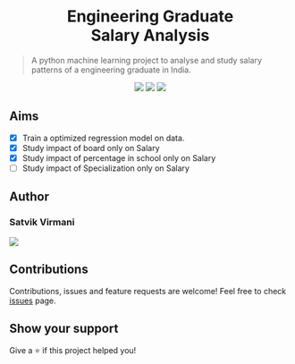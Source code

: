 <p align="center">
 <h1 align="center">
  Engineering Graduate
  <br>
  Salary Analysis
 </h1>
</p>

> A python machine learning project to analyse and study salary patterns of a engineering graduate in India.

<p align="center">
  <img src="https://img.shields.io/github/license/SatvikVirmani/engineering-graduate-salary-analysis?color=000000&logoColor=000000&style=for-the-badge">
  <img src="https://img.shields.io/github/issues/SatvikVirmani/engineering-graduate-salary-analysis?color=000000&logoColor=000000&style=for-the-badge">
  <img src="https://img.shields.io/github/last-commit/SatvikVirmani/engineering-graduate-salary-analysis?color=000000&logoColor=000000&style=for-the-badge">
 </p>
 
 ## Aims
 
  - [x] Train a optimized regression model on data.
  - [x] Study impact of board only on Salary
  - [x] Study impact of percentage in school only on Salary
  - [ ] Study impact of Specialization only on Salary

## Author

### Satvik Virmani

<a href="https://twitter.com/satvikvirmani">
    <img src="https://img.shields.io/twitter/follow/satvikvirmani?color=000000&logo=twitter&logoColor=FFFFFF&style=for-the-badge">
</a>

## Contributions

Contributions, issues and feature requests are welcome!
Feel free to check [issues](https://github.com/SatvikVirmani/engineering-graduate-salary-analysis/issues) page.

## Show your support

Give a ⭐️ if this project helped you!
